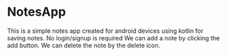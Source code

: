# NotesApp
This is a simple notes app created for android devices using kotlin for saving notes. No login/signup is required
We can add a note by clicking the add button.
We can delete the note by the delete icon.


